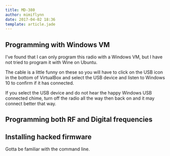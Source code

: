 ```yaml
---
title: MD-380
author: mimiflynn
date: 2017-04-02 18:36
template: article.jade
---
```


## Programming with Windows VM

I've found that I can only program this radio with a Windows VM, but I have not tried to program it with Wine on Ubuntu.

The cable is a little funny on these so you will have to click on the USB icon in the bottom of VirtualBox and select the USB device and listen to Windows 10 to confirm if it has connected.

If you select the USB device and do not hear the happy Windows USB connected chime, turn off the radio all the way then back on and it may connect better that way.

## Programming both RF and Digital frequencies

## Installing hacked firmware

Gotta be familiar with the command line.


